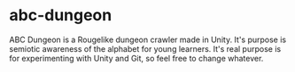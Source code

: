 # abc-dungeon
ABC Dungeon is a Rougelike dungeon crawler made in Unity. 
It's purpose is semiotic awareness of the alphabet for young learners.
It's real purpose is for experimenting with Unity and Git, so feel free to change whatever.
